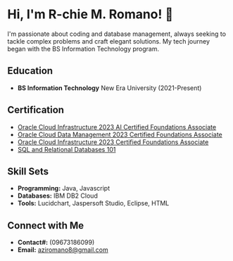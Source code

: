 # Hi, I'm R-chie M. Romano! 👋

I'm passionate about coding and database management, always seeking to tackle complex problems and craft elegant solutions. My tech journey began with the BS Information Technology program.

## Education

- **BS Information Technology**
  New Era University (2021-Present)

## Certification

- [Oracle Cloud Infrastructure 2023 AI Certified Foundations Associate](https://catalog-education.oracle.com/pls/certview/sharebadge?id=E696A621835DA2A8050C17B1EFF50BD652AB08EC00941BFA9E8A932520930946)
- [Oracle Cloud Data Management 2023 Certified Foundations Associate](https://catalog-education.oracle.com/pls/certview/sharebadge?id=15351C6B08FA8B8F81C222B4FF355BC2E671A43D8B0D1E12972C4FCF9C7F1A17)
- [Oracle Cloud Infrastructure 2023 Certified Foundations Associate](https://catalog-education.oracle.com/pls/certview/sharebadge?id=50B47628021D89406C74863A0846000887A6E00DB0C2112D010D32FE6C25521E)
- [SQL and Relational Databases 101](https://courses.cognitiveclass.ai/certificates/0ef15e9c280c4d0fa2b7b816d2546d61)

## Skill Sets

- **Programming:** Java, Javascript
- **Databases:** IBM DB2 Cloud
- **Tools:** Lucidchart, Jaspersoft Studio, Eclipse, HTML

## Connect with Me

- **Contact#:** (09673186099)
- **Email:** aziromano8@gmail.com
